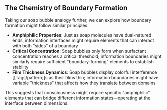 ## The Chemistry of Boundary Formation

Taking our soap bubble analogy further, we can explore how boundary formation might follow similar principles:

- **Amphiphilic Properties**: Just as soap molecules have dual-natured ends, information interfaces might require elements that can interact with both "sides" of a boundary
- **Critical Concentration**: Soap bubbles only form when surfactant concentration reaches a critical threshold; information boundaries might similarly require sufficient "boundary-forming" elements to establish stability
- **Film Thickness Dynamics**: Soap bubbles display colorful interference [[Tags/pattern]]s as their films thin; information boundaries might have variable "thickness" that affects how they translate between domains

This suggests that consciousness might require specific "amphiphilic" elements that can bridge different information states—operating at the interface between dimensions.